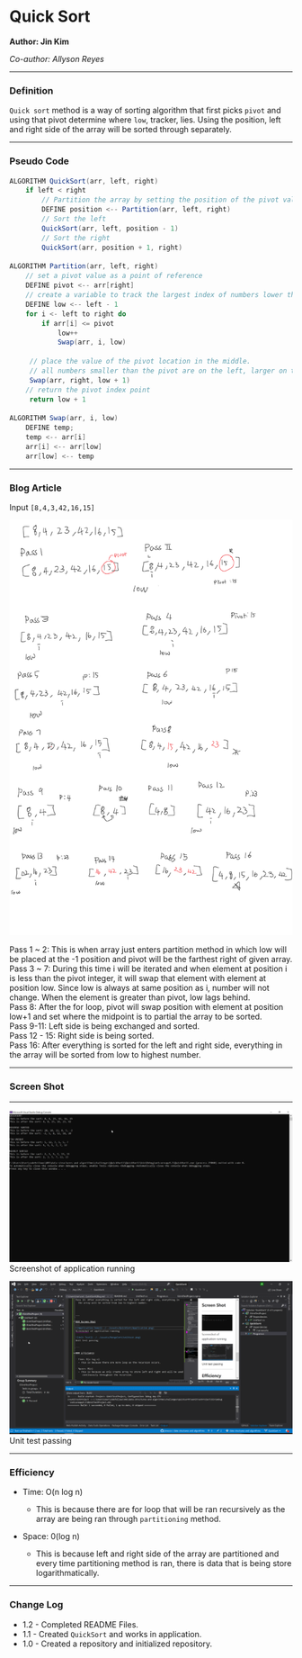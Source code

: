 # **Quick Sort**

**Author: Jin Kim**

*Co-author: Allyson Reyes*

---

### Definition

`Quick sort` method is a way of sorting algorithm that first picks `pivot` and using that pivot determine where `low`, tracker, lies. Using the position, left and right side of the array will be sorted through separately. 

---

### Pseudo Code

```cs
ALGORITHM QuickSort(arr, left, right)
    if left < right
        // Partition the array by setting the position of the pivot value 
        DEFINE position <-- Partition(arr, left, right)
        // Sort the left
        QuickSort(arr, left, position - 1)
        // Sort the right
        QuickSort(arr, position + 1, right)

ALGORITHM Partition(arr, left, right)
    // set a pivot value as a point of reference
    DEFINE pivot <-- arr[right]
    // create a variable to track the largest index of numbers lower than the defined pivot
    DEFINE low <-- left - 1
    for i <- left to right do
        if arr[i] <= pivot
            low++
            Swap(arr, i, low)

     // place the value of the pivot location in the middle.
     // all numbers smaller than the pivot are on the left, larger on the right. 
     Swap(arr, right, low + 1)
    // return the pivot index point
     return low + 1

ALGORITHM Swap(arr, i, low)
    DEFINE temp;
    temp <-- arr[i]
    arr[i] <-- arr[low]
    arr[low] <-- temp
```

---


### Blog Article
Input `[8,4,3,42,16,15]`
 
![Blog](../../assets/QuickSort/trace.png)

Pass 1 ~ 2: This is when array just enters partition method in which low will be placed at the -1 position and pivot will be the farthest right of given array.  
Pass 3 ~ 7: During this time i will be iterated and when element at position i is less than the pivot integer, it will swap that element with element at position low. Since low is always at same position as i, number will not change. When the element is greater than pivot, low lags behind.   
Pass 8: After the for loop, pivot will swap position with element at position low+1 and set where the midpoint is to partial the array to be sorted.  
Pass 9-11: Left side is being exchanged and sorted.  
Pass 12 - 15: Right side is being sorted.  
Pass 16: After everything is sorted for the left and right side, everything in the array will be sorted from low to highest number.



---

### Screen Shot
---
![Application Demo](../../assets/QuickSort/Application.png)
Screenshot of application running

![Unit Test](../../assets/QuickSort/unit-test.png)
Unit test passing

---

### Efficiency

- Time: O(n log n)
  - This is because there are for loop that will be ran recursively as the array are being ran through `partitioning` method.

- Space: 0(log n)
  - This is because left and right side of the array are partitioned and every time partitioning method is ran, there is data that is being store logarithmatically. 


---
### Change Log
- 1.2 - Completed README Files.   
- 1.1 - Created `QuickSort` and works in application.
- 1.0 - Created a repository and initialized repository.

